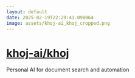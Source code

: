 ```yaml
---
layout: default
date: 2025-02-19T22:29:41.098064
image: assets/khoj-ai_khoj_cropped.png
---
```


# [khoj-ai/khoj](https://github.com/khoj-ai/khoj)

Personal AI for document search and automation
